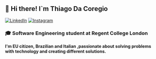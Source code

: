 ## 👋 Hi there! I`m Thiago Da Coregio
[![LinkedIn](https://custom-icon-badges.demolab.com/badge/LinkedIn-0A66C2?logo=linkedin-white&logoColor=fff)]([#](https://www.linkedin.com/in/thiagodacoregio/))
[![Instagram](https://img.shields.io/badge/Instagram-%23E4405F.svg?logo=Instagram&logoColor=white)](https://www.instagram.com/thiagodacoregio)

### 🎓 Software Engineering student at Regent College London

#### I'm EU citizen, Brazilian and Italian ,passionate about solving problems with technology and creating different solutions.

 






